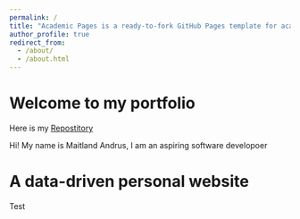 ```yaml
---
permalink: /
title: "Academic Pages is a ready-to-fork GitHub Pages template for academic personal websites"
author_profile: true
redirect_from: 
  - /about/
  - /about.html
---
```

# Welcome to my portfolio
Here is my [Repostitory](https://github.com/BoyWonder64/Maitland.academicpages.github.io)

Hi! My name is Maitland Andrus, I am an aspiring software developoer

# A data-driven personal website
Test

